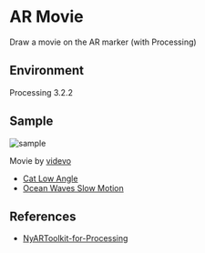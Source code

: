 # AR Movie

Draw a movie on the AR marker (with Processing)

## Environment

Processing 3.2.2

## Sample

![sample](https://github.com/okabi/ARMovie/blob/gif/sample.gif?raw=true)

Movie by [videvo](https://www.videvo.net/)

* [Cat Low Angle](https://www.videvo.net/video/cat-low-angle/2357/)
* [Ocean Waves Slow Motion](https://www.videvo.net/video/ocean-waves-slow-motion/3577/)

## References

* [NyARToolkit-for-Processing](https://github.com/nyatla/NyARToolkit-for-Processing)